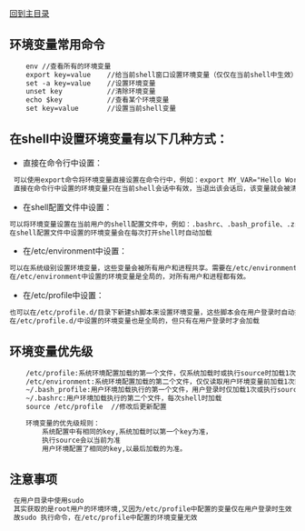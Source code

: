[回到主目录](/README.md)
## 环境变量常用命令
```html
    env //查看所有的环境变量
    export key=value    //给当前shell窗口设置环境变量（仅仅在当前shell中生效）
    set -a key=value    //设置环境变量
    unset key           //清除环境变量
    echo $key           //查看某个环境变量
    set key=value       //设置当前shell变量
 ```

## 在shell中设置环境变量有以下几种方式：
- 直接在命令行中设置：
```html
 可以使用export命令将环境变量直接设置在命令行中，例如：export MY_VAR="Hello World"
 直接在命令行中设置的环境变量只在当前shell会话中有效，当退出该会话后，该变量就会被清除
```
- 在shell配置文件中设置：
```html
可以将环境变量设置在当前用户的shell配置文件中，例如：.bashrc、.bash_profile、.zshrc等。在这些文件中，可以使用export命令将需要设置的环境变量设置在文件中。
在shell配置文件中设置的环境变量会在每次打开shell时自动加载
```
- 在/etc/environment中设置：
```html
可以在系统级别设置环境变量，这些变量会被所有用户和进程共享。需要在/etc/environment文件中按照"KEY=VALUE"的格式设置环境变量。
在/etc/environment中设置的环境变量是全局的，对所有用户和进程都有效。
```
- 在/etc/profile中设置：
```html
也可以在/etc/profile.d/目录下新建sh脚本来设置环境变量，这些脚本会在用户登录时自动执行。
在/etc/profile.d/中设置的环境变量也是全局的，但只有在用户登录时才会加载
```

## 环境变量优先级
```html
    /etc/profile:系统环境配置加载的第一个文件，仅系统加载时或执行source时加载1次
    /etc/environment:系统环境配置加载的第二个文件，仅仅读取用户环境变量前加载1次或执行soruce加载
    ~/.bash_profile:用户环境加载执行的第一个文件，用户登录时仅加载1次或执行source时
    ~/.bashrc:用户环境加载执行的第二个文件，每次shell时加载
    source /etc/profile  //修改后更新配置

    环境变量的优先级规则：
        系统配置中有相同的key,系统加载时以第一个key为准，
        执行source会以当前为准
        用户环境配置了相同的key,以最后加载的为准。
```
## 注意事项
```html
 在用户目录中使用sudo 
 其实获取的是root用户的环境环境,又因为/etc/profile中配置的变量仅在用户登录时生效
 故sudo 执行命令，在/etc/profile中配置的环境变量无效
```